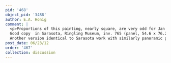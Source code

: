 ```yaml
---
pid: '468'
object_pid: '3488'
author: E.A. Honig
comment: |
  <p>Proportions of this painting, nearly square, are very odd for Jan and do not match those of variants below at all: could it have been cut down?<br />
  Good copy  in Sarasota, Ringling Museum, inv. 765 (panel, 54.6 x 76.2).  The Ringling Museum's catalogue entry, by Franklin Robinson (cat. #6) notes that that this version is very heavily restored and one cannot tell if it was original or not.  However, underdrawing and pentimenti are visible through thin paint layer, arguing that it might actually be original.  Ertz now attributes it to Jan the Younger, his 1984 cat. #44.<br />
  Another version identical to Sarasota work with similarly panoramic proportions but smaller in size (copper 27 x 35.1) formerly art market Amsterdam (de Boer 1954), bad repro. at RKD voordening folder 31.   I think that Robinson is mixed up here in listing the Sarasota one as with De Boer in 1954; this is a different painting. Evidently another work on copper, 27 x 35.1, formerly in Frans collection, Brussels -- could this be the De Boer version?</p>
post_date: 06/23/12
order: '467'
collection: discussion
---
```


